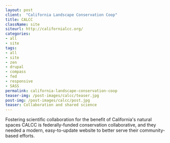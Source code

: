 ```yaml
---
layout: post
client:  "California Landscape Conservation Coop"
title: CALCC
className: site
siteurl: http://californialcc.org/
categories: 
- all
- site
tags:
- all
- site
- zen
- drupal
- compass
- fed
- responsive
- SASS
permalink: california-landscape-conservation-coop
teaser-img: /post-images/calcc/teaser.jpg
post-img: /post-images/calcc/post.jpg
teaser: Collaboration and shared science 
---
```

Fostering scientific collaboration for the benefit of California's natural spaces CALCC is federally-funded conservation collaborative, and they needed a modern, easy-to-update website to better serve their community-based efforts.